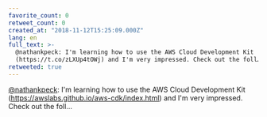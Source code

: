 ```yaml
---
favorite_count: 0
retweet_count: 0
created_at: "2018-11-12T15:25:09.000Z"
lang: en
full_text: >-
  @nathankpeck: I'm learning how to use the AWS Cloud Development Kit
  (https://t.co/zLXUp4tOWj) and I'm very impressed. Check out the foll…
retweeted: true
---
```


[@nathankpeck](https://twitter.com/nathankpeck): I'm learning how to use the AWS
Cloud Development Kit (<https://awslabs.github.io/aws-cdk/index.html>) and I'm
very impressed. Check out the foll…
